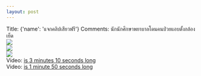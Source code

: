 ```yaml
---
layout: post
---
```


Title: {'name': '&#3649;&#3592;&#3585;&#3588;&#3621;&#3636;&#3611;&#3648;&#3626;&#3637;&#3618;&#3623;&#3615;&#3619;&#3637;'} 
Comments: &#3609;&#3633;&#3585;&#3609;&#3633;&#3585;&#3624;&#3638;&#3585;&#3625;&#3634;&#3614;&#3618;&#3634;&#3610;&#3634;&#3621;&#3650;&#3604;&#3609;&#3588;&#3609;&#3611;&#3656;&#3623;&#3618;&#3649;&#3629;&#3610;&#3605;&#3633;&#3657;&#3591;&#3585;&#3621;&#3657;&#3629;&#3591;&#3648;&#3618;&#3655;&#3604;<br><a href='https://sun9-41.userapi.com/impg/qRssFEM9MdWe1riV60ISPAZ4QqoHCJiXp0Iuyg/U94DqEsYXYs.jpg?size=1280x853&quality=96&sign=4deb48c5f22c22a1e15d1021704294a6&type=album'><img src='https://sun9-41.userapi.com/impg/qRssFEM9MdWe1riV60ISPAZ4QqoHCJiXp0Iuyg/U94DqEsYXYs.jpg?size=604x402&quality=96&sign=0bdfdb7016ae9cc1eb4da640f7a4e289&type=album'></a><br><a href='https://sun9-86.userapi.com/impg/ayAo676wQ_WeCRDmWPCVs54t-oAD9XexiXDO_w/dN-lfaT79Jg.jpg?size=607x1080&quality=96&sign=5cab4788c3b5b2c6b8749d215a481bc8&type=album'><img src='https://sun9-86.userapi.com/impg/ayAo676wQ_WeCRDmWPCVs54t-oAD9XexiXDO_w/dN-lfaT79Jg.jpg?size=339x604&quality=96&sign=626507b636502dfecd105ff9605cdaf6&type=album'></a><br><a href='https://sun9-51.userapi.com/impg/bkkoBNp1Gme-gudcseom7N-7_NdMp17M9Xs0aQ/48cmiRy7_40.jpg?size=810x1080&quality=96&sign=f0e30bded79f2ea0736f77a53ce5eace&type=album'><img src='https://sun9-51.userapi.com/impg/bkkoBNp1Gme-gudcseom7N-7_NdMp17M9Xs0aQ/48cmiRy7_40.jpg?size=453x604&quality=96&sign=47b1c6f3a5fcc0dacf23594cfeacae44&type=album'></a><br>Video: <a href="https://vk.com/video-203323312_456239892?list=41ecbb304cc2d8595d">is 3 minutes 10 seconds long </a><br>Video: <a href="https://vk.com/video-203323312_456239893?list=52b5d22597e035214a">is 1 minute 50 seconds long</a>

